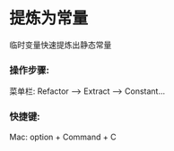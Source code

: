 # 提炼为常量

临时变量快速提炼出静态常量

### 操作步骤:



菜单栏: Refactor —&gt; Extract —&gt; Constant...



### 快捷键:

Mac: option + Command + C

